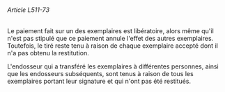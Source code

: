 ###### Article L511-73

Le paiement fait sur un des exemplaires est libératoire, alors même qu'il n'est pas stipulé que ce paiement annule l'effet des autres exemplaires. Toutefois, le tiré reste tenu à raison de chaque exemplaire accepté dont il n'a pas obtenu la restitution.

L'endosseur qui a transféré les exemplaires à différentes personnes, ainsi que les endosseurs subséquents, sont tenus à raison de tous les exemplaires portant leur signature et qui n'ont pas été restitués.

